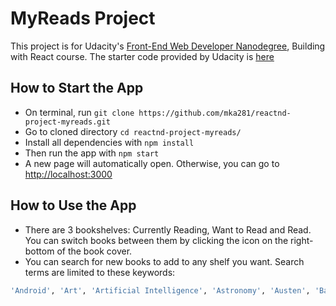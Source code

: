 # MyReads Project

This project is for Udacity's [Front-End Web Developer Nanodegree](https://www.udacity.com/course/front-end-web-developer-nanodegree--nd001), Building with React course. The starter code provided by Udacity is [here](https://github.com/udacity/reactnd-project-myreads-starter)

## How to Start the App

- On terminal, run `git clone https://github.com/mka281/reactnd-project-myreads.git`
- Go to cloned directory `cd reactnd-project-myreads/`
- Install all dependencies with `npm install`
- Then run the app with `npm start`
- A new page will automatically open. Otherwise, you can go to [http://localhost:3000](http://localhost:3000)

## How to Use the App

- There are 3 bookshelves: Currently Reading, Want to Read and Read. You can switch books between them by clicking the icon on the right-bottom of the book cover.
- You can search for new books to add to any shelf you want. Search terms are limited to these keywords:

```bash
'Android', 'Art', 'Artificial Intelligence', 'Astronomy', 'Austen', 'Baseball', 'Basketball', 'Bhagat', 'Biography', 'Brief', 'Business', 'Camus', 'Cervantes', 'Christie', 'Classics', 'Comics', 'Cook', 'Cricket', 'Cycling', 'Desai', 'Design', 'Development', 'Digital Marketing', 'Drama', 'Drawing', 'Dumas', 'Education', 'Everything', 'Fantasy', 'Film', 'Finance', 'First', 'Fitness', 'Football', 'Future', 'Games', 'Gandhi', 'Homer', 'Horror', 'Hugo', 'Ibsen', 'Journey', 'Kafka', 'King', 'Lahiri', 'Larsson', 'Learn', 'Literary Fiction', 'Make', 'Manage', 'Marquez', 'Money', 'Mystery', 'Negotiate', 'Painting', 'Philosophy', 'Photography', 'Poetry', 'Production', 'Programming', 'React', 'Redux', 'River', 'Robotics', 'Rowling', 'Satire', 'Science Fiction', 'Shakespeare', 'Singh', 'Swimming', 'Tale', 'Thrun', 'Time', 'Tolstoy', 'Travel', 'Ultimate', 'Virtual Reality', 'Web Development', 'iOS'
```
